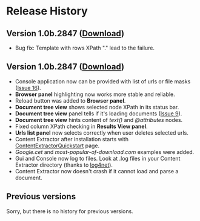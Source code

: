 # Release History #


## Version 1.0b.2847 ([Download](http://content-extractor.googlecode.com/files/ContentExtractor_1.0b.2864.msi)) ##

  * Bug fix: Template with rows XPath "." lead to the failure.

## Version 1.0b.2847 ([Download](http://content-extractor.googlecode.com/files/ContentExtractor_1.0b.2847.msi)) ##

  * Console application now can be provided with list of urls or file masks ([Issue 16](http://code.google.com/p/content-extractor/issues/detail?id=16)).
  * **Browser panel** highlighting now works more stable and reliable.
  * Reload button was added to **Browser panel**.
  * **Document tree view** shows selected node XPath in its status bar.
  * **Document tree view** panel tells if it's loading documents ([Issue 9](http://code.google.com/p/content-extractor/issues/detail?id=9)).
  * **Document tree view** hints content of _text()_ and _@attributes_ nodes.
  * Fixed column XPath checking in **Results View panel**.
  * **Urls list panel** now selects correctly when user deletes selected urls.
  * Content Extractor after installation starts with [ContentExtractorQuickstart](ContentExtractorQuickstart.md) page.
  * _Google.cet_ and _most-popular-of-download.com_ examples were added.
  * Gui and Console now log to files. Look at .log files in your Content Extractor directory (thanks to [log4net](http://logging.apache.org/log4net/)).
  * Content Extractor now doesn't crash if it cannot load and parse a document.

## Previous versions ##
Sorry, but there is no history for previous versions.